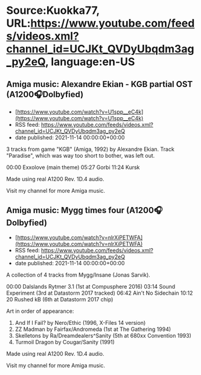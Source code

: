 # Source:Kuokka77, URL:https://www.youtube.com/feeds/videos.xml?channel_id=UCJKt_QVDyUbqdm3ag_py2eQ, language:en-US

## Amiga music: Alexandre Ekian - KGB partial OST (A1200🎧Dolbyfied)
 - [https://www.youtube.com/watch?v=U1spp__eC4k](https://www.youtube.com/watch?v=U1spp__eC4k)
 - RSS feed: https://www.youtube.com/feeds/videos.xml?channel_id=UCJKt_QVDyUbqdm3ag_py2eQ
 - date published: 2021-11-14 00:00:00+00:00

3 tracks from game "KGB" (Amiga, 1992) by Alexandre Ekian. Track "Paradise", which was way too short to bother, was left out.

00:00 Exxolove (main theme)
05:27 Gorbi
11:24 Kursk

Made using real A1200 Rev. 1D.4 audio.

Visit my channel for more Amiga music.

## Amiga music: Mygg times four (A1200🎧Dolbyfied)
 - [https://www.youtube.com/watch?v=nlrXiPETWFA](https://www.youtube.com/watch?v=nlrXiPETWFA)
 - RSS feed: https://www.youtube.com/feeds/videos.xml?channel_id=UCJKt_QVDyUbqdm3ag_py2eQ
 - date published: 2021-11-14 00:00:00+00:00

A collection of 4 tracks from Mygg/Insane (Jonas Sarvik).

00:00 Dalslands Rytmer 3.1 (1st at Compusphere 2016)
03:14 Sound Experiment (3rd at Datastorm 2017 tracked)
06:42 Ain't No Sidechain
10:12 20 Rushed kB (6th at Datastorm 2017 chip)
      
Art in order of appearance:

1. And If I Fail? by Nero/Ethic (1996, X-Files 14 version)
2. ZZ Madman by Fairfax/Andromeda (1st at The Gathering 1994)
3. Skelletons by Ra/Dreamdealers^Sanity (5th at 680xx Convention 1993)
4. Turmoil Dragon by Cougar/Sanity (1991)

Made using real A1200 Rev. 1D.4 audio.

Visit my channel for more Amiga music.

